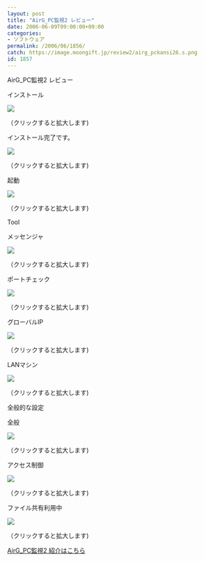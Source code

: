 ```yaml
---
layout: post
title: "AirG_PC監視2 レビュー"
date: 2006-06-09T09:00:00+09:00
categories:
- ソフトウェア
permalink: /2006/06/1856/
catch: https://image.moongift.jp/review2/airg_pckansi26.s.png
id: 1857
---
```

AirG\_PC監視2 レビュー  
<!--more-->

インストール

  

[![](https://image.moongift.jp/review2/airg_pckansi21.s.png)](https://image.moongift.jp/review2/airg_pckansi21.png)  
  
（クリックすると拡大します)

  

インストール完了です。

  

[![](https://image.moongift.jp/review2/airg_pckansi22.s.png)](https://image.moongift.jp/review2/airg_pckansi22.png)  
  
（クリックすると拡大します)

  

起動

  

[![](https://image.moongift.jp/review2/airg_pckansi23.s.png)](https://image.moongift.jp/review2/airg_pckansi23.png)  
  
（クリックすると拡大します)

  

Tool

  

メッセンジャ

  

[![](https://image.moongift.jp/review2/airg_pckansi24.s.png)](https://image.moongift.jp/review2/airg_pckansi24.png)  
  
（クリックすると拡大します)

  

ポートチェック

  

[![](https://image.moongift.jp/review2/airg_pckansi25.s.png)](https://image.moongift.jp/review2/airg_pckansi25.png)  
  
（クリックすると拡大します)

  

グローバルIP

  

[![](https://image.moongift.jp/review2/airg_pckansi26.s.png)](https://image.moongift.jp/review2/airg_pckansi26.png)  
  
（クリックすると拡大します)

  

LANマシン

  

[![](https://image.moongift.jp/review2/airg_pckansi27.s.png)](https://image.moongift.jp/review2/airg_pckansi27.png)  
  
（クリックすると拡大します)

  

全般的な設定

  

全般

  

[![](https://image.moongift.jp/review2/airg_pckansi28.s.png)](https://image.moongift.jp/review2/airg_pckansi28.png)  
  
（クリックすると拡大します)

  

アクセス制御

  

[![](https://image.moongift.jp/review2/airg_pckansi29.s.png)](https://image.moongift.jp/review2/airg_pckansi29.png)  
  
（クリックすると拡大します)

  

ファイル共有利用中

  

[![](https://image.moongift.jp/review2/airg_pckansi210.s.png)](https://image.moongift.jp/review2/airg_pckansi210.png)  
  
（クリックすると拡大します)

  

[AirG\_PC監視2 紹介はこちら](http://fw.moongift.jp/intro/i-1851.html)

